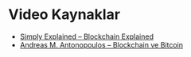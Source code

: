 # Video Kaynaklar
- [Simply Explained – Blockchain Explained](https://youtu.be/SSo_EIwHSd4)
- [Andreas M. Antonopoulos – Blockchain ve Bitcoin](https://youtu.be/l1si5ZWLgy0)